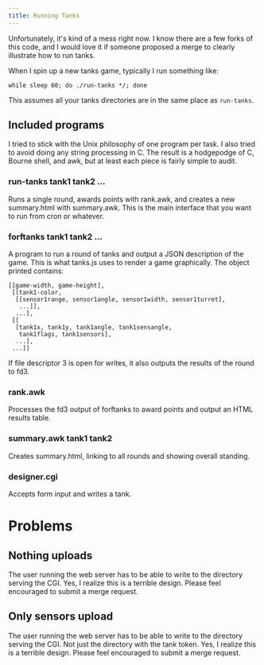 ```yaml
---
title: Running Tanks
---
```


Unfortunately, it's kind of a mess right now.
I know there are a few forks of this code,
and I would love it if someone proposed a merge to clearly illustrate how to run tanks.

When I spin up a new tanks game,
typically I run something like:

    while sleep 60; do ./run-tanks */; done

This assumes all your tanks directories are in the same place as `run-tanks`.



Included programs
-----------------

I tried to stick with the Unix philosophy of one program per task.  I
also tried to avoid doing any string processing in C.  The result is a
hodgepodge of C, Bourne shell, and awk, but at least each piece is
fairly simple to audit.


### run-tanks tank1 tank2 ...

Runs a single round, awards points with rank.awk, and creates a new
summary.html with summary.awk.  This is the main interface that you want
to run from cron or whatever.
      

### forftanks tank1 tank2 ...

A program to run a round of tanks and output a JSON description of the
game.  This is what tanks.js uses to render a game graphically.
The object printed contains:

    [[game-width, game-height],
     [[tank1-color,
      [[sensor1range, sensor1angle, sensor1width, sensor1turret],
       ...]],
      ...],
     [[
      [tank1x, tank1y, tank1angle, tank1sensangle,
       tank1flags, tank1sensors],
      ...],
     ...]]

If file descriptor 3 is open for writes, it also outputs the results of
the round to fd3.


### rank.awk

Processes the fd3 output of forftanks to award points and output an
HTML results table.


### summary.awk tank1 tank2

Creates summary.html, linking to all rounds and showing overall
standing.


### designer.cgi

Accepts form input and writes a tank.



Problems
========

Nothing uploads
---------------

The user running the web server has to be able to write to the directory serving the CGI.
Yes, I realize this is a terrible design. Please feel encouraged to submit a merge request.


Only sensors upload
-------------------

The user running the web server has to be able to write to the directory serving the CGI.
Not just the directory with the tank token.
Yes, I realize this is a terrible design. Please feel encouraged to submit a merge request.

